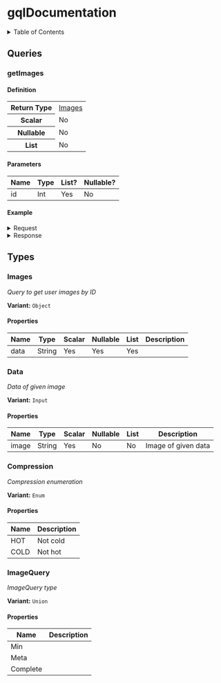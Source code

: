 # gqlDocumentation

<details>
<summary>Table of Contents</summary>



### Queries

* [getImages](#getImages)








### Types

* [Images](#Images)

* [Data](#Data)

* [Compression](#Compression)

* [ImageQuery](#ImageQuery)



</details>


## Queries



### getImages


#### Definition
<table>
    <tr>
        <th>Return Type</th>
        <td><a href="#Images">Images</a></td>
    </tr>
    <tr>
        <th>Scalar</th>
        <td>No
    </tr>
    <tr>
        <th>Nullable</th>
        <td>No</td>
    </tr>
    <tr>
        <th>List</th>
        <td>No</td>
    </tr>
</table>

#### Parameters
Name|Type|List?|Nullable?
----|----|-----|---------
id|Int|Yes|No


#### Example

<details>
<summary>Request</summary>

```
getImages (
	id: [
		1
	]
) {
	data 
 }

```

</details>

<details>
<summary>Response</summary>

```json
{
	"getImages": {
		"data": [
			"Hello"
		]
	}
}
```

</details>








## Types


### Images

_Query to get user images by ID_


**Variant:** `Object`

#### Properties

Name|Type|Scalar|Nullable|List|Description
----|----|------|--------|----|-----------
data|String|Yes|Yes|Yes| |


### Data

_Data of given image_


**Variant:** `Input`

#### Properties

Name|Type|Scalar|Nullable|List|Description
----|----|------|--------|----|-----------
image|String|Yes|No|No|Image of given data |


### Compression

_Compression enumeration_


**Variant:** `Enum`

#### Properties

Name|Description
----|-----------
HOT|Not cold
COLD|Not hot



### ImageQuery

_ImageQuery type_


**Variant:** `Union`

#### Properties

Name|Description
----|-----------
Min|
Meta|
Complete|




